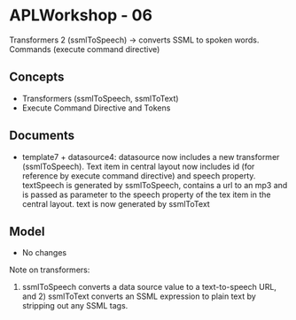 # APLWorkshop - 06
Transformers 2 (ssmlToSpeech) -> converts SSML to spoken words. Commands (execute command directive)

## Concepts
- Transformers (ssmlToSpeech, ssmlToText)
- Execute Command Directive and Tokens

## Documents
- template7 + datasource4: datasource now includes a new transformer (ssmlToSpeech). Text item in central layout now includes id (for reference by execute command directive) and speech property. textSpeech is generated by ssmlToSpeech, contains a url to an mp3 and is passed as parameter to the speech property of the tex item in the central layout. text is now generated by ssmlToText

## Model
- No changes

Note on transformers: 
1) ssmlToSpeech converts a data source value to a text-to-speech URL, and 2) ssmlToText converts an SSML expression to plain text by stripping out any SSML tags.
